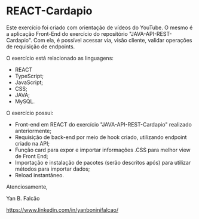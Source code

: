 # REACT-Cardapio

Este exercício foi criado com orientação de vídeos do YouTube. O mesmo é a aplicação Front-End do exercício do repositório "JAVA-API-REST-Cardapio". Com ela, é possível acessar via, visão cliente, validar operações de requisição de endpoints. 

O exercício está relacionado as linguagens:

- REACT
- TypeScript;
- JavaScript;
- CSS;
- JAVA;
- MySQL.

O exercício possui:

- Front-end em REACT do exercício "JAVA-API-REST-Cardapio" realizado anteriormente;
- Requisição de back-end por meio de hook criado, utilizando endpoint criado na API; 
- Função card para expor e importar informações .CSS para melhor view de Front End;
- Importação e instalação de pacotes (serão descritos após) para utilizar métodos para importar dados;
- Reload instantâneo.

Atenciosamente,

Yan B. Falcão

https://www.linkedin.com/in/yanboninifalcao/
